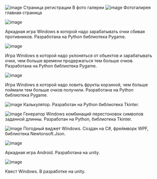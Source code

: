 ![image](https://github.com/E1K8/Project-s_demo/assets/142608556/0cf7def7-865a-4825-bfb2-14d43aa24694)
Страница регистрации В фото галереи
![image](https://github.com/E1K8/Project-s_demo/assets/142608556/73bd7eb3-75e7-4871-9152-0a4f378fdcb7)
Фотогалирея главная страница


![image](https://github.com/E1K8/Project-s_demo/assets/142608556/250cae62-954c-4c2d-8f27-5f5e6e16bd08)

Аркадная игра Windows в которой надо зарабатывать очки сбивая противников. Разработана на Python библиотека Pygame.

![image](https://github.com/E1K8/Project-s_demo/assets/142608556/2b08fa9a-e026-4553-bcf8-441b35e2a86e)

Игра Windows в которой надо уклоняться от обьектов и зарабатывать очки, чем больше времени продержаться тем больше очков. Разработана на Python библиотека Pygame.

![image](https://github.com/E1K8/Project-s_demo/assets/142608556/518b4a59-4af2-4ad0-9e37-d8e43e410223)

Игра Windows в которой надо ловить фрукты корзиной, чем больше поймали тем больше очков получили. Разработана на Python библиотека Pygame.

![image](https://github.com/E1K8/Project-s_demo/assets/142608556/aca5b73f-72f3-4623-a6f3-c9b9faa8368e)
Калькулятор. Разработан на Python библиотека Tkinter.

![image](https://github.com/E1K8/Project-s_demo/assets/142608556/63de8ef9-6f95-447d-828b-d6df0251917c)
Генератор Windows комбинаций перестоновок символов заданной длинны. Разработан на Python, библиотека Tkinter.


![image](https://github.com/E1K8/Project-s_demo/assets/142608556/bd466fad-ba1a-4802-9b81-52fb9a07cb6e)
Погодный виджет Windows. Создан на C#, фреймворк WPF, библиотека Newtonsoft.Json.

![image](https://github.com/E1K8/Project-s_demo/assets/142608556/d9a653b1-cd1e-4936-a60d-983d8db38c27)

Аркадная игра Android. Разработана на unity.

![image](https://github.com/E1K8/Project-s_demo/assets/142608556/79b6a379-9b38-4881-8f24-df6ff744953a)

Квест Windows. В разработке на unity.
